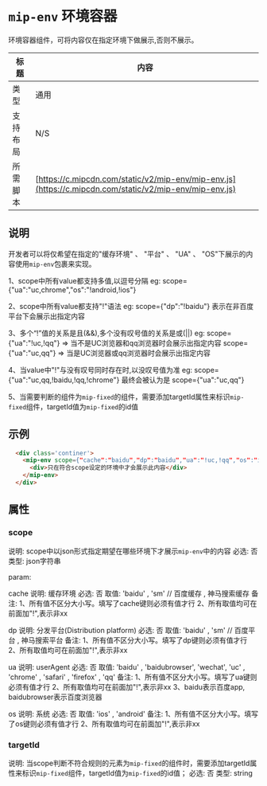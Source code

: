# `mip-env` 环境容器

环境容器组件，可将内容仅在指定环境下做展示,否则不展示。

标题|内容
----|----
类型|通用
支持布局|N/S
所需脚本| [https://c.mipcdn.com/static/v2/mip-env/mip-env.js](https://c.mipcdn.com/static/v2/mip-env/mip-env.js)

## 说明

开发者可以将仅希望在指定的"缓存环境" 、 "平台" 、 "UA" 、 "OS"下展示的内容使用`mip-env`包裹来实现。

1、scope中所有value都支持多值,以逗号分隔
eg: scope={"ua":"uc,chrome","os":"!android,!ios"}

2、scope中所有value都支持"!"语法
eg: scope={"dp":"!baidu"} 表示在非百度平台下会展示出指定内容

3、多个“!”值的关系是且(&&),多个没有叹号值的关系是或(||)
eg:
scope={"ua":"!uc,!qq"}  => 当不是UC浏览器和qq浏览器时会展示出指定内容
scope={"ua":"uc,qq"} => 当是UC浏览器或qq浏览器时会展示出指定内容

4、当value中"!"与没有叹号同时存在时,以没叹号值为准
eg:
scope={"ua":"uc,qq,!baidu,!qq,!chrome"} 最终会被认为是 scope={"ua":"uc,qq"}

5、当需要判断的组件为`mip-fixed`的组件，需要添加targetId属性来标识`mip-fixed`组件，targetId值为`mip-fixed`的id值

## 示例

```html
  <div class='continer'>
    <mip-env scope={"cache":"baidu","dp":"baidu","ua":"!uc,!qq","os":"ios"} >
      <div>只在符合scope设定的环境中才会展示此内容</div>
    </mip-env>
  </div>
```

## 属性

### scope

说明: scope中以json形式指定期望在哪些环境下才展示`mip-env`中的内容
必选: 否
类型: json字符串

param:

  cache
  说明: 缓存环境
  必选: 否
  取值: 'baidu' , 'sm' // 百度缓存 , 神马搜索缓存
  备注: 
  1、所有值不区分大小写。填写了cache键则必须有值才行
  2、所有取值均可在前面加"!",表示非xx

  dp
  说明: 分发平台(Distribution platform)
  必选: 否
  取值: 'baidu' , 'sm' // 百度平台 , 神马搜索平台
  备注: 
  1、所有值不区分大小写。填写了dp键则必须有值才行
  2、所有取值均可在前面加"!",表示非xx

  ua
  说明: userAgent
  必选: 否
  取值: 'baidu' , 'baidubrowser', 'wechat', 'uc' , 'chrome' , 'safari' , 'firefox' , 'qq'
  备注: 
  1、所有值不区分大小写。填写了ua键则必须有值才行
  2、所有取值均可在前面加"!",表示非xx
  3、baidu表示百度app, baidubrowser表示百度浏览器

  os
  说明: 系统
  必选: 否
  取值: 'ios' , 'android'
  备注: 
  1、所有值不区分大小写。填写了os键则必须有值才行
  2、所有取值均可在前面加"!",表示非xx

### targetId

说明: 当scope判断不符合规则的元素为`mip-fixed`的组件时，需要添加targetId属性来标识`mip-fixed`组件，targetId值为`mip-fixed`的id值；
必选: 否
类型: string
